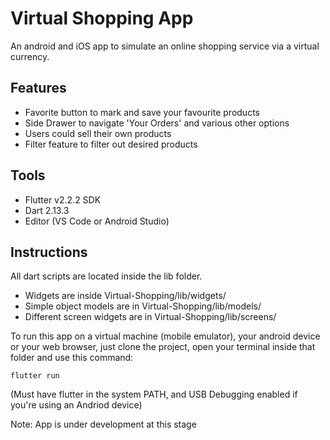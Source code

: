 # Virtual Shopping App
 
An android and iOS app to simulate an online shopping service via a virtual currency.

## Features 
 - Favorite button to mark and save your favourite products
 - Side Drawer to navigate 'Your Orders' and various other options
 - Users could sell their own products
 - Filter feature to filter out desired products

## Tools
- Flutter v2.2.2 SDK
- Dart 2.13.3
- Editor (VS Code or Android Studio)

## Instructions

All dart scripts are located inside the lib folder.

- Widgets are inside Virtual-Shopping/lib/widgets/
- Simple object models are in Virtual-Shopping/lib/models/
- Different screen widgets are in Virtual-Shopping/lib/screens/

To run this app on a virtual machine (mobile emulator), your android device or your web browser, just clone the project, open your terminal inside that folder and use this command: 
```
flutter run
```
(Must have flutter in the system PATH, and USB Debugging enabled if you're using an Andriod device)

Note: App is under development at this stage
